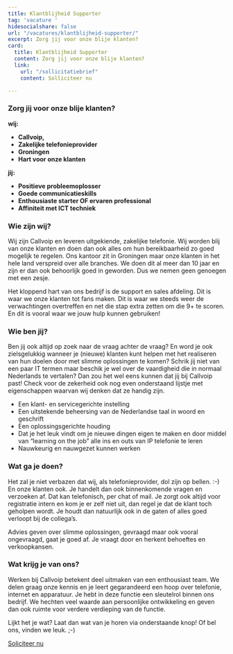 ```yaml
---
title: Klantblijheid Supporter
tag: 'vacature '
hidesocialshare: false
url: "/vacatures/klantblijheid-supporter/"
excerpt: Zorg jij voor onze blije klanten?
card:
  title: Klantblijheid Supporter
  content: Zorg jij voor onze blije klanten?
  link:
    url: "/sollicitatiebrief"
    content: Solliciteer nu

---
```

### **Zorg jij voor onze blije klanten?**

**wij:**

* **Callvoip,**
* **Zakelijke telefonieprovider**
* **Groningen**
* **Hart voor onze klanten**

**jij:**

* **Positieve probleemoplosser**
* **Goede communicatieskills**
* **Enthousiaste starter OF ervaren professional**
* **Affiniteit met ICT techniek**

### Wie zijn wij?

Wij zijn Callvoip en leveren uitgekiende, zakelijke telefonie. Wij worden blij van onze klanten en doen dan ook alles om hun bereikbaarheid zo goed mogelijk te regelen. Ons kantoor zit in Groningen maar onze klanten in het hele land verspreid over alle branches. We doen dit al meer dan 10 jaar en zijn er dan ook behoorlijk goed in geworden. Dus we nemen geen genoegen met een zesje.

Het kloppend hart van ons bedrijf is de support en sales afdeling. Dit is waar we onze klanten tot fans maken. Dit is waar we steeds weer de verwachtingen overtreffen en net die stap extra zetten om die 9+ te scoren. En dit is vooral waar we jouw hulp kunnen gebruiken!

### Wie ben jij?

Ben jij ook altijd op zoek naar de vraag achter de vraag? En word je ook zielsgelukkig wanneer je (nieuwe) klanten kunt helpen met het realiseren van hun doelen door met slimme oplossingen te komen? Schrik jij niet van een paar IT termen maar beschik je wel over de vaardigheid die in normaal Nederlands te vertalen? Dan zou het wel eens kunnen dat jij bij Callvoip past! Check voor de zekerheid ook nog even onderstaand lijstje met eigenschappen waarvan wij denken dat ze handig zijn.

* Een klant- en servicegerichte instelling
* Een uitstekende beheersing van de Nederlandse taal in woord en geschrift
* Een oplossingsgerichte houding
* Dat je het leuk vindt om je nieuwe dingen eigen te maken en door middel van “learning on the job” alle ins en outs van IP telefonie te leren
* Nauwkeurig en nauwgezet kunnen werken

### Wat ga je doen?

Het zal je niet verbazen dat wij, als telefonieprovider, dol zijn op bellen. :-) En onze klanten ook. Je handelt dan ook binnenkomende vragen en verzoeken af. Dat kan telefonisch, per chat of mail. Je zorgt ook altijd voor registratie intern en kom je er zelf niet uit, dan regel je dat de klant toch geholpen wordt. Je houdt dan natuurlijk ook in de gaten of alles goed verloopt bij de collega’s.

Advies geven over slimme oplossingen, gevraagd maar ook vooral ongevraagd, gaat je goed af. Je vraagt door en herkent behoeftes en verkoopkansen.

### Wat krijg je van ons?

Werken bij Callvoip betekent deel uitmaken van een enthousiast team. We delen graag onze kennis en je leert gegarandeerd een hoop over telefonie, internet en apparatuur. Je hebt in deze functie een sleutelrol binnen ons bedrijf. We hechten veel waarde aan persoonlijke ontwikkeling en geven dan ook ruimte voor verdere verdieping van de functie.

Lijkt het je wat? Laat dan wat van je horen via onderstaande knop! Of bel ons, vinden we leuk. ;-)

<a href="/sollicitatiebrief" class="button">Soliciteer nu</a>
